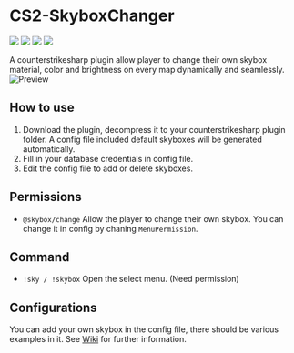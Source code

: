 # CS2-SkyboxChanger
![](https://img.shields.io/badge/build-passing-brightgreen) ![](https://img.shields.io/github/downloads/samyycX/CS2-SkyboxChanger/total
) ![](https://img.shields.io/github/stars/samyycX/CS2-SkyboxChanger?style=flat&logo=github
) ![](https://img.shields.io/github/license/samyycX/CS2-SkyboxChanger
)

A counterstrikesharp plugin allow player to change their own skybox material, color and brightness on every map dynamically and seamlessly.
![Preview](https://github.com/samyycX/CS2-SkyboxChanger/blob/master/preview.png)

## How to use
1. Download the plugin, decompress it to your counterstrikesharp plugin folder. A config file included default skyboxes will be generated automatically.
2. Fill in your database credentials in config file.
3. Edit the config file to add or delete skyboxes.

## Permissions
- `@skybox/change` Allow the player to change their own skybox. You can change it in config by chaning `MenuPermission`.

## Command
- `!sky / !skybox` Open the select menu. (Need permission)

## Configurations
You can add your own skybox in the config file, there should be various examples in it. See [Wiki](https://github.com/samyycX/CS2-SkyboxChanger/wiki) for further information.
